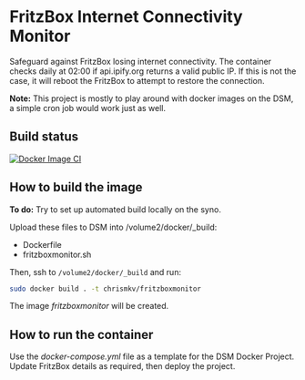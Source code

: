 # FritzBox Internet Connectivity Monitor
Safeguard against FritzBox losing internet connectivity.
The container checks daily at 02:00 if api.ipify.org returns a valid public IP. If this is not the case, it will reboot the FritzBox to attempt to restore the connection.

**Note:** This project is mostly to play around with docker images on the DSM, a simple cron job would work just as well.

## Build status
[![Docker Image CI](https://github.com/ChrisMKV/fritzboxmonitor/actions/workflows/docker-image.yml/badge.svg)](https://github.com/ChrisMKV/fritzboxmonitor/actions/workflows/docker-image.yml)

## How to build the image
**To do:** Try to set up automated build locally on the syno.

Upload these files to DSM into /volume2/docker/_build:
- Dockerfile
- fritzboxmonitor.sh

Then, ssh to `/volume2/docker/_build` and run:
```sh
sudo docker build . -t chrismkv/fritzboxmonitor
```
The image *fritzboxmonitor* will be created.

## How to run the container
Use the *docker-compose.yml* file as a template for the DSM Docker Project. Update FritzBox details as required, then deploy the project.
